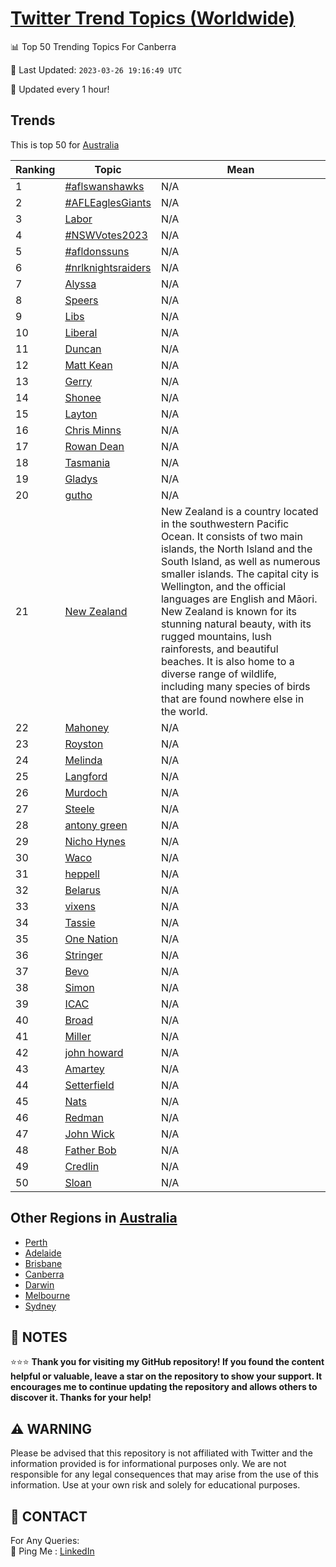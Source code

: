 [Twitter Trend Topics (Worldwide)](https://github.com/ErcinDedeoglu/Twitter-Trend-Topics)
==========


📊 Top 50 Trending Topics For Canberra

📆 Last Updated: `2023-03-26 19:16:49 UTC`

🔧 Updated every 1 hour!


## Trends

This is top 50 for [Australia](</Australia>)

| Ranking | Topic | Mean |
| ------- | ------------ | ------------ |
| 1 | [#aflswanshawks](http://twitter.com/search?q=%23aflswanshawks) | N/A |
| 2 | [#AFLEaglesGiants](http://twitter.com/search?q=%23AFLEaglesGiants) | N/A |
| 3 | [Labor](http://twitter.com/search?q=Labor) | N/A |
| 4 | [#NSWVotes2023](http://twitter.com/search?q=%23NSWVotes2023) | N/A |
| 5 | [#afldonssuns](http://twitter.com/search?q=%23afldonssuns) | N/A |
| 6 | [#nrlknightsraiders](http://twitter.com/search?q=%23nrlknightsraiders) | N/A |
| 7 | [Alyssa](http://twitter.com/search?q=Alyssa) | N/A |
| 8 | [Speers](http://twitter.com/search?q=Speers) | N/A |
| 9 | [Libs](http://twitter.com/search?q=Libs) | N/A |
| 10 | [Liberal](http://twitter.com/search?q=Liberal) | N/A |
| 11 | [Duncan](http://twitter.com/search?q=Duncan) | N/A |
| 12 | [Matt Kean](http://twitter.com/search?q=Matt+Kean) | N/A |
| 13 | [Gerry](http://twitter.com/search?q=Gerry) | N/A |
| 14 | [Shonee](http://twitter.com/search?q=Shonee) | N/A |
| 15 | [Layton](http://twitter.com/search?q=Layton) | N/A |
| 16 | [Chris Minns](http://twitter.com/search?q=Chris+Minns) | N/A |
| 17 | [Rowan Dean](http://twitter.com/search?q=Rowan+Dean) | N/A |
| 18 | [Tasmania](http://twitter.com/search?q=Tasmania) | N/A |
| 19 | [Gladys](http://twitter.com/search?q=Gladys) | N/A |
| 20 | [gutho](http://twitter.com/search?q=gutho) | N/A |
| 21 | [New Zealand](http://twitter.com/search?q=New+Zealand) | New Zealand is a country located in the southwestern Pacific Ocean. It consists of two main islands, the North Island and the South Island, as well as numerous smaller islands. The capital city is Wellington, and the official languages are English and Māori. New Zealand is known for its stunning natural beauty, with its rugged mountains, lush rainforests, and beautiful beaches. It is also home to a diverse range of wildlife, including many species of birds that are found nowhere else in the world. |
| 22 | [Mahoney](http://twitter.com/search?q=Mahoney) | N/A |
| 23 | [Royston](http://twitter.com/search?q=Royston) | N/A |
| 24 | [Melinda](http://twitter.com/search?q=Melinda) | N/A |
| 25 | [Langford](http://twitter.com/search?q=Langford) | N/A |
| 26 | [Murdoch](http://twitter.com/search?q=Murdoch) | N/A |
| 27 | [Steele](http://twitter.com/search?q=Steele) | N/A |
| 28 | [antony green](http://twitter.com/search?q=antony+green) | N/A |
| 29 | [Nicho Hynes](http://twitter.com/search?q=Nicho+Hynes) | N/A |
| 30 | [Waco](http://twitter.com/search?q=Waco) | N/A |
| 31 | [heppell](http://twitter.com/search?q=heppell) | N/A |
| 32 | [Belarus](http://twitter.com/search?q=Belarus) | N/A |
| 33 | [vixens](http://twitter.com/search?q=vixens) | N/A |
| 34 | [Tassie](http://twitter.com/search?q=Tassie) | N/A |
| 35 | [One Nation](http://twitter.com/search?q=One+Nation) | N/A |
| 36 | [Stringer](http://twitter.com/search?q=Stringer) | N/A |
| 37 | [Bevo](http://twitter.com/search?q=Bevo) | N/A |
| 38 | [Simon](http://twitter.com/search?q=Simon) | N/A |
| 39 | [ICAC](http://twitter.com/search?q=ICAC) | N/A |
| 40 | [Broad](http://twitter.com/search?q=Broad) | N/A |
| 41 | [Miller](http://twitter.com/search?q=Miller) | N/A |
| 42 | [john howard](http://twitter.com/search?q=john+howard) | N/A |
| 43 | [Amartey](http://twitter.com/search?q=Amartey) | N/A |
| 44 | [Setterfield](http://twitter.com/search?q=Setterfield) | N/A |
| 45 | [Nats](http://twitter.com/search?q=Nats) | N/A |
| 46 | [Redman](http://twitter.com/search?q=Redman) | N/A |
| 47 | [John Wick](http://twitter.com/search?q=John+Wick) | N/A |
| 48 | [Father Bob](http://twitter.com/search?q=Father+Bob) | N/A |
| 49 | [Credlin](http://twitter.com/search?q=Credlin) | N/A |
| 50 | [Sloan](http://twitter.com/search?q=Sloan) | N/A |



## Other Regions in [Australia](</Australia>)

* [Perth](</Australia/Perth.md>)
* [Adelaide](</Australia/Adelaide.md>)
* [Brisbane](</Australia/Brisbane.md>)
* [Canberra](</Australia/Canberra.md>)
* [Darwin](</Australia/Darwin.md>)
* [Melbourne](</Australia/Melbourne.md>)
* [Sydney](</Australia/Sydney.md>)



## 📝 NOTES

⭐⭐⭐ **Thank you for visiting my GitHub repository! If you found the content helpful or valuable, leave a star on the repository to show your support. It encourages me to continue updating the repository and allows others to discover it. Thanks for your help!**


## ⚠️ WARNING

Please be advised that this repository is not affiliated with Twitter and the information provided is for informational purposes only. We are not responsible for any legal consequences that may arise from the use of this information. Use at your own risk and solely for educational purposes.


## 📨 CONTACT

 For Any Queries:  
            🏓 Ping Me : [LinkedIn](https://www.linkedin.com/in/ercindedeoglu/)

